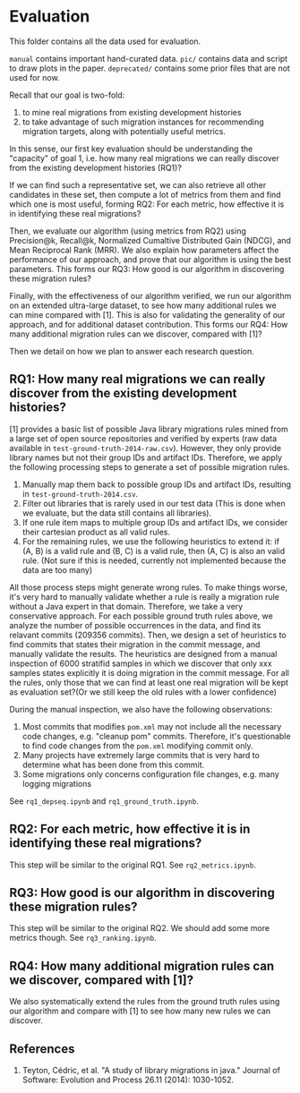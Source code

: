 # Evaluation

This folder contains all the data used for evaluation. 

`manual` contains important hand-curated data. `pic/` contains data and script to draw plots in the paper. `deprecated/` contains some prior files that are not used for now. 

Recall that our goal is two-fold:
1. to mine real migrations from existing development histories
2. to take advantage of such migration instances for recommending migration targets, along with potentially useful metrics.

In this sense, our first key evaluation should be understanding the "capacity" of goal 1, 
i.e. how many real migrations we can really discover from the existing development histories (RQ1)?

If we can find such a representative set, we can also retrieve all other candidates in these set, 
then compute a lot of metrics from them and find which one is most useful,
forming RQ2: For each metric, how effective it is in identifying these real migrations?

Then, we evaluate our algorithm (using metrics from RQ2) using Precision@k, Recall@k, 
Normalized Cumaltive Distributed Gain (NDCG), and Mean Reciprocal Rank (MRR).
We also explain how parameters affect the performance of our approach, and prove that our algorithm is using the best parameters.
This forms our RQ3: How good is our algorithm in discovering these migration rules?

Finally, with the effectiveness of our algorithm verified, we run our algorithm on an extended ultra-large dataset, 
to see how many additional rules we can mine compared with [1].
This is also for validating the generality of our approach, and for additional dataset contribution.
This forms our RQ4: How many additional migration rules can we discover, compared with [1]?

Then we detail on how we plan to answer each research question.

## RQ1: How many real migrations we can really discover from the existing development histories?

[1] provides a basic list of possible Java library migrations rules mined from a large set of open source repositories and verified by experts (raw data available in `test-ground-truth-2014-raw.csv`). However, they only provide library names but not their group IDs and artifact IDs.
Therefore, we apply the following processing steps to generate a set of possible migration rules.

1. Manually map them back to possible group IDs and artifact IDs, resulting in `test-ground-truth-2014.csv`.
2. Filter out libraries that is rarely used in our test data (This is done when we evaluate, but the data still contains all libraries).
3. If one rule item maps to multiple group IDs and artifact IDs, we consider their cartesian product as all valid rules.
4. For the remaining rules, we use the following heuristics to extend it: if (A, B) is a valid rule and (B, C) is a valid rule, then (A, C) is also an valid rule. (Not sure if this is needed, currently not implemented because the data are too many)

All those process steps might generate wrong rules. 
To make things worse, it's very hard to manually validate whether a rule is really a migration rule without a Java expert in that domain.
Therefore, we take a very conservative approach.
For each possible ground truth rules above, we analyze the number of possible occurrences in the data, and find its relavant commits (209356 commits).
Then, we design a set of heuristics to find commits that states their migration in the commit message, and manually validate the results.
The heuristics are designed from a manual inspection of 6000 stratifid samples in which we discover that only xxx samples states explicitly it is doing migration in the commit message.
For all the rules, only those that we can find at least one real migration will be kept as evaluation set?(Or we still keep the old rules with a lower confidence)

During the manual inspection, we also have the following observations:
1. Most commits that modifies `pom.xml` may not include all the necessary code changes, e.g. "cleanup pom" commits.
Therefore, it's questionable to find code changes from the `pom.xml` modifying commit only.
2. Many projects have extremely large commits that is very hard to determine what has been done from this commit.
3. Some migrations only concerns configuration file changes, e.g. many logging migrations

See `rq1_depseq.ipynb` and `rq1_ground_truth.ipynb`.

## RQ2: For each metric, how effective it is in identifying these real migrations?

This step will be similar to the original RQ1.
See `rq2_metrics.ipynb`.

## RQ3: How good is our algorithm in discovering these migration rules?

This step will be similar to the original RQ2. We should add some more metrics though.
See `rq3_ranking.ipynb`.

## RQ4: How many additional migration rules can we discover, compared with [1]?

We also systematically extend the rules from the ground truth rules using our algorithm and compare with [1] to see how many new rules we can discover.

## References

1. Teyton, Cédric, et al. "A study of library migrations in java." Journal of Software: Evolution and Process 26.11 (2014): 1030-1052.
